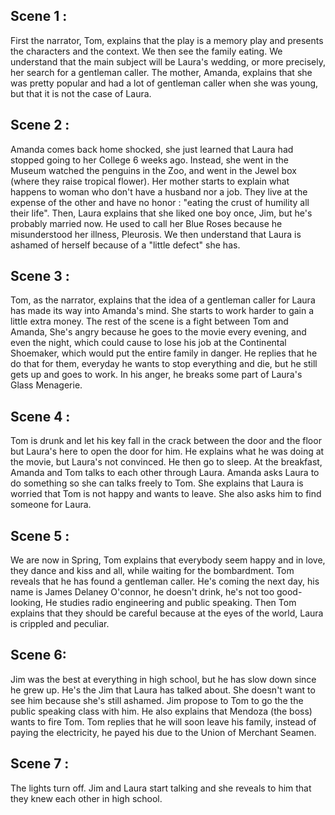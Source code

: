## Scene 1 :

First the narrator, Tom, explains that the play is a memory play and presents the characters and the context.
We then see the family eating. We understand that the main subject will be Laura's wedding, or more precisely, her search for a gentleman caller.
The mother, Amanda, explains that she was pretty popular and had a lot of gentleman caller when she was young, but that it is not the case of Laura.

## Scene 2 :

Amanda comes back home shocked, she just learned that Laura had stopped going to her College 6 weeks ago. Instead, she went in the Museum watched the penguins in the Zoo, and went in the Jewel box (where they raise tropical flower).
Her mother starts to explain what happens to woman who don't have a husband nor a job. They live at the expense of the other and have no honor : "eating the crust of humility all their life". Then, Laura explains that she liked one boy once, Jim, but he's probably married now. He used to call her Blue Roses because he misunderstood her illness, Pleurosis.
We then understand that Laura is ashamed of herself because of a "little defect" she has.

## Scene 3 : 

Tom, as the narrator, explains that the idea of a gentleman caller for Laura has made its way into Amanda's mind. She starts to work harder to gain a little extra money.
The rest of the scene is a fight between Tom and Amanda, She's angry because he goes to the movie every evening, and even the night, which could cause to lose his job at the Continental Shoemaker, which would put the entire family in danger.
He replies that he do that for them, everyday he wants to stop everything and die, but he still gets up and goes to work.
In his anger, he breaks some part of Laura's Glass Menagerie.

## Scene 4 :

Tom is drunk and let his key fall in the crack between the door and the floor but Laura's here to open the door for him. He explains what he was doing at the movie, but Laura's not convinced. He then go to sleep.
At the breakfast, Amanda and Tom talks to each other through Laura.
Amanda asks Laura to do something so she can talks freely to Tom.
She explains that Laura is worried that Tom is not happy and wants to leave. She also asks him to find someone for Laura.

## Scene 5 :

We are now in Spring, Tom explains that everybody seem happy and in love, they dance and kiss and all, while waiting for the bombardment. Tom reveals that he has found a gentleman caller. He's coming the next day, his name is James Delaney O'connor, he doesn't drink, he's not too good-looking, He studies radio engineering and public speaking.
Then Tom explains that they should be careful because at the eyes of the world, Laura is crippled and peculiar.

## Scene 6:

Jim was the best at everything in high school, but he has slow down since he grew up. He's the Jim that Laura has talked about. She doesn't want to see him because she's still ashamed. Jim propose to Tom to go the the public speaking class with him. He also explains that Mendoza (the boss) wants to fire Tom. Tom replies that he will soon leave his family, instead of paying the electricity, he payed his due to the Union of Merchant Seamen.

## Scene 7 :
The lights turn off. Jim and Laura start talking and she reveals to him that they knew each other in high school.